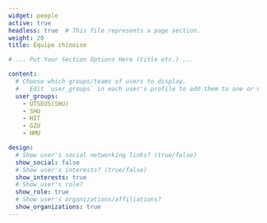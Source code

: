 ```yaml
---
widget: people
active: true
headless: true  # This file represents a page section.
weight: 20
title: Équipe chinoise

# ... Put Your Section Options Here (title etc.) ...

content:
  # Choose which groups/teams of users to display.
  #   Edit `user_groups` in each user's profile to add them to one or more of these groups.
  user_groups:
    - UTSEUS(SHU)
    - SHU
    - HIT
    - GZU
    - HMU

design:
  # Show user's social networking links? (true/false)
  show_social: false
  # Show user's interests? (true/false)
  show_interests: true
  # Show user's role?
  show_role: true
  # Show user's organizations/affiliations?
  show_organizations: true
---
```

